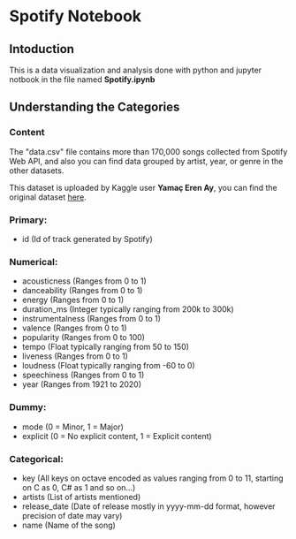 # Spotify Notebook
## Intoduction
This is a data visualization and analysis done with python and jupyter notbook in the file named **Spotify.ipynb**
## Understanding the Categories
### Content
The "data.csv" file contains more than 170,000 songs collected from Spotify Web API, and also you can find data grouped by artist, year, or genre in the other datasets.

This dataset is uploaded by Kaggle user **Yamaç Eren Ay**, you can find the original dataset [here]("https://www.kaggle.com/yamaerenay/spotify-dataset-19212020-160k-tracks).

### Primary:
- id (Id of track generated by Spotify)
### Numerical:
- acousticness (Ranges from 0 to 1)
- danceability (Ranges from 0 to 1)
- energy (Ranges from 0 to 1)
- duration_ms (Integer typically ranging from 200k to 300k)
- instrumentalness (Ranges from 0 to 1)
- valence (Ranges from 0 to 1)
- popularity (Ranges from 0 to 100)
- tempo (Float typically ranging from 50 to 150)
- liveness (Ranges from 0 to 1)
- loudness (Float typically ranging from -60 to 0)
- speechiness (Ranges from 0 to 1)
- year (Ranges from 1921 to 2020)
### Dummy:
- mode (0 = Minor, 1 = Major)
- explicit (0 = No explicit content, 1 = Explicit content)
### Categorical:
- key (All keys on octave encoded as values ranging from 0 to 11, starting on C as 0, C# as 1 and so on…)
- artists (List of artists mentioned)
- release_date (Date of release mostly in yyyy-mm-dd format, however precision of date may vary)
- name (Name of the song)
